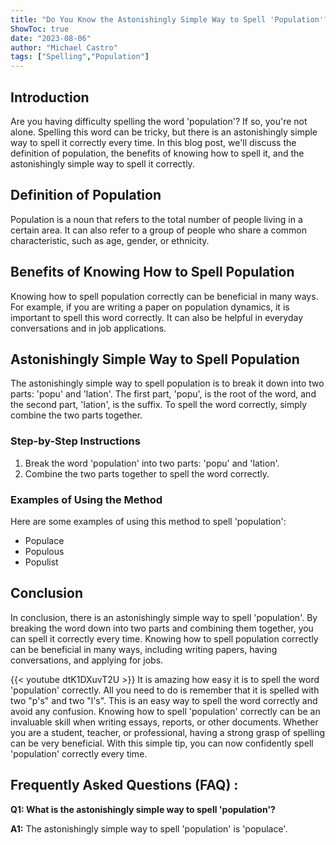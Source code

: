 ```yaml
---
title: "Do You Know the Astonishingly Simple Way to Spell 'Population'? Find Out Now!"
ShowToc: true 
date: "2023-08-06"
author: "Michael Castro" 
tags: ["Spelling","Population"]
---
```

## Introduction

Are you having difficulty spelling the word 'population'? If so, you're not alone. Spelling this word can be tricky, but there is an astonishingly simple way to spell it correctly every time. In this blog post, we'll discuss the definition of population, the benefits of knowing how to spell it, and the astonishingly simple way to spell it correctly.

## Definition of Population

Population is a noun that refers to the total number of people living in a certain area. It can also refer to a group of people who share a common characteristic, such as age, gender, or ethnicity.

## Benefits of Knowing How to Spell Population

Knowing how to spell population correctly can be beneficial in many ways. For example, if you are writing a paper on population dynamics, it is important to spell this word correctly. It can also be helpful in everyday conversations and in job applications.

## Astonishingly Simple Way to Spell Population

The astonishingly simple way to spell population is to break it down into two parts: 'popu' and 'lation'. The first part, 'popu', is the root of the word, and the second part, 'lation', is the suffix. To spell the word correctly, simply combine the two parts together.

### Step-by-Step Instructions

1. Break the word 'population' into two parts: 'popu' and 'lation'.
2. Combine the two parts together to spell the word correctly.

### Examples of Using the Method

Here are some examples of using this method to spell 'population':

- Populace
- Populous
- Populist

## Conclusion

In conclusion, there is an astonishingly simple way to spell 'population'. By breaking the word down into two parts and combining them together, you can spell it correctly every time. Knowing how to spell population correctly can be beneficial in many ways, including writing papers, having conversations, and applying for jobs.

{{< youtube dtK1DXuvT2U >}} 
It is amazing how easy it is to spell the word 'population' correctly. All you need to do is remember that it is spelled with two "p's" and two "l's". This is an easy way to spell the word correctly and avoid any confusion. Knowing how to spell 'population' correctly can be an invaluable skill when writing essays, reports, or other documents. Whether you are a student, teacher, or professional, having a strong grasp of spelling can be very beneficial. With this simple tip, you can now confidently spell 'population' correctly every time.

## Frequently Asked Questions (FAQ) :
**Q1: What is the astonishingly simple way to spell 'population'?**

**A1:** The astonishingly simple way to spell 'population' is 'populace'.





